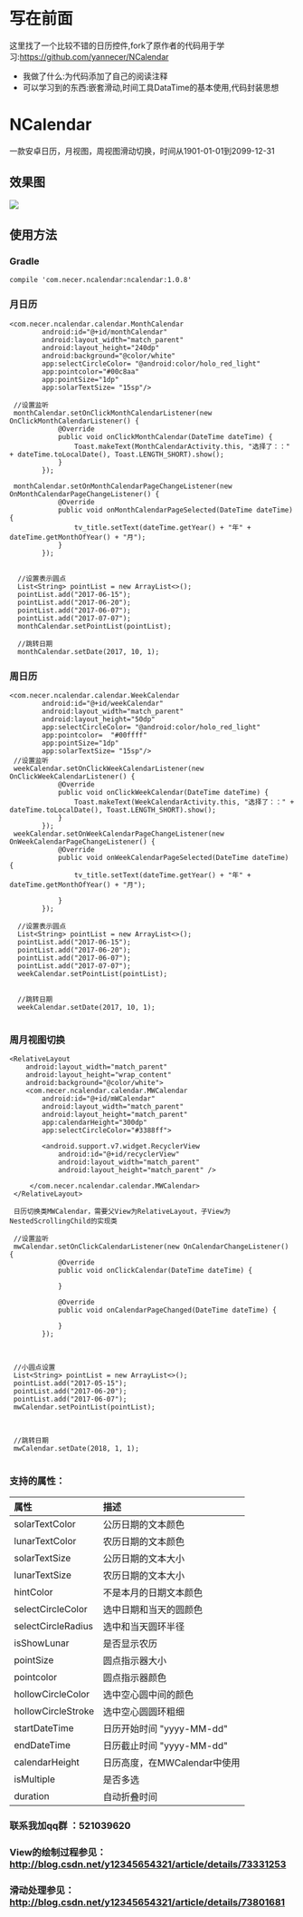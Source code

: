 # 写在前面

这里找了一个比较不错的日历控件,fork了原作者的代码用于学习:https://github.com/yannecer/NCalendar
* 我做了什么:为代码添加了自己的阅读注释
* 可以学习到的东西:嵌套滑动,时间工具DataTime的基本使用,代码封装思想

# NCalendar
一款安卓日历，月视图，周视图滑动切换，时间从1901-01-01到2099-12-31


## 效果图
![](https://github.com/yannecer/NCalendar/blob/master/app/ncalendar.gif)



## 使用方法


### Gradle
```
compile 'com.necer.ncalendar:ncalendar:1.0.8'
```


### 月日历
```
<com.necer.ncalendar.calendar.MonthCalendar
        android:id="@+id/monthCalendar"
        android:layout_width="match_parent"
        android:layout_height="240dp"
        android:background="@color/white"
        app:selectCircleColor= "@android:color/holo_red_light"
        app:pointcolor="#00c8aa"
        app:pointSize="1dp"
        app:solarTextSize= "15sp"/>
        
 //设置监听
 monthCalendar.setOnClickMonthCalendarListener(new OnClickMonthCalendarListener() {
            @Override
            public void onClickMonthCalendar(DateTime dateTime) {
                Toast.makeText(MonthCalendarActivity.this, "选择了：：" + dateTime.toLocalDate(), Toast.LENGTH_SHORT).show();
            }
        });

 monthCalendar.setOnMonthCalendarPageChangeListener(new OnMonthCalendarPageChangeListener() {
            @Override
            public void onMonthCalendarPageSelected(DateTime dateTime) {
                tv_title.setText(dateTime.getYear() + "年" + dateTime.getMonthOfYear() + "月");
            }
        });
        
        
  //设置表示圆点
  List<String> pointList = new ArrayList<>();
  pointList.add("2017-06-15");
  pointList.add("2017-06-20");
  pointList.add("2017-06-07");
  pointList.add("2017-07-07");
  monthCalendar.setPointList(pointList);
  
  //跳转日期
  monthCalendar.setDate(2017, 10, 1);
```

### 周日历

```
<com.necer.ncalendar.calendar.WeekCalendar
        android:id="@+id/weekCalendar"
        android:layout_width="match_parent"
        android:layout_height="50dp"
        app:selectCircleColor= "@android:color/holo_red_light"
        app:pointcolor=  "#00ffff"
        app:pointSize="1dp"
        app:solarTextSize= "15sp"/>
 //设置监听
 weekCalendar.setOnClickWeekCalendarListener(new OnClickWeekCalendarListener() {
            @Override
            public void onClickWeekCalendar(DateTime dateTime) {
                Toast.makeText(WeekCalendarActivity.this, "选择了：：" + dateTime.toLocalDate(), Toast.LENGTH_SHORT).show();
            }
        });
 weekCalendar.setOnWeekCalendarPageChangeListener(new OnWeekCalendarPageChangeListener() {
            @Override
            public void onWeekCalendarPageSelected(DateTime dateTime) {
                tv_title.setText(dateTime.getYear() + "年" + dateTime.getMonthOfYear() + "月");

            }
        });
       
  //设置表示圆点
  List<String> pointList = new ArrayList<>();
  pointList.add("2017-06-15");
  pointList.add("2017-06-20");
  pointList.add("2017-06-07");
  pointList.add("2017-07-07");
  weekCalendar.setPointList(pointList);
  
  
  //跳转日期
  weekCalendar.setDate(2017, 10, 1);
  
```

### 周月视图切换

```
<RelativeLayout
    android:layout_width="match_parent"
    android:layout_height="wrap_content"
    android:background="@color/white">
    <com.necer.ncalendar.calendar.MWCalendar
        android:id="@+id/mWCalendar"
        android:layout_width="match_parent"
        android:layout_height="match_parent"
        app:calendarHeight="300dp"
        app:selectCircleColor="#3388ff">
        
        <android.support.v7.widget.RecyclerView
            android:id="@+id/recyclerView"
            android:layout_width="match_parent"
            android:layout_height="match_parent" />
            
     </com.necer.ncalendar.calendar.MWCalendar>
 </RelativeLayout>
   
 日历切换类MWCalendar，需要父View为RelativeLayout，子View为NestedScrollingChild的实现类
 
 //设置监听
 mwCalendar.setOnClickCalendarListener(new OnCalendarChangeListener() {
            @Override
            public void onClickCalendar(DateTime dateTime) {

            }

            @Override
            public void onCalendarPageChanged(DateTime dateTime) {

            }
        });
        
        
        
 //小圆点设置
 List<String> pointList = new ArrayList<>();
 pointList.add("2017-05-15");
 pointList.add("2017-06-20");
 pointList.add("2017-06-07"); 
 mwCalendar.setPointList(pointList);
 
 
 
 //跳转日期    
 mwCalendar.setDate(2018, 1, 1);
 
```



### 支持的属性：

| 属性| 描述|
|:---|:---|
| solarTextColor| 公历日期的文本颜色 |
| lunarTextColor| 农历日期的文本颜色 |
| solarTextSize| 公历日期的文本大小 |
| lunarTextSize| 农历日期的文本大小 |
| hintColor|不是本月的日期文本颜色 |
| selectCircleColor| 选中日期和当天的圆颜色 |
| selectCircleRadius| 选中和当天圆环半径 |
| isShowLunar| 是否显示农历 |
| pointSize| 圆点指示器大小 |
| pointcolor| 圆点指示器颜色 |
| hollowCircleColor| 选中空心圆中间的颜色|
| hollowCircleStroke| 选中空心圆圆环粗细 |
| startDateTime| 日历开始时间 "yyyy-MM-dd" |
| endDateTime| 日历截止时间 "yyyy-MM-dd" |
| calendarHeight|日历高度，在MWCalendar中使用 |
| isMultiple|是否多选|
| duration|自动折叠时间|


### 联系我加qq群 ：521039620 

### View的绘制过程参见：http://blog.csdn.net/y12345654321/article/details/73331253 
### 滑动处理参见：http://blog.csdn.net/y12345654321/article/details/73801681


